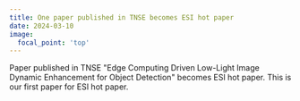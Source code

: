 ```yaml
---
title: One paper published in TNSE becomes ESI hot paper
date: 2024-03-10
image:
  focal_point: 'top'
---
```


Paper published in TNSE "Edge Computing Driven Low-Light Image Dynamic Enhancement for Object Detection" becomes ESI hot paper. This is our first paper for ESI hot paper.

<!--more-->

